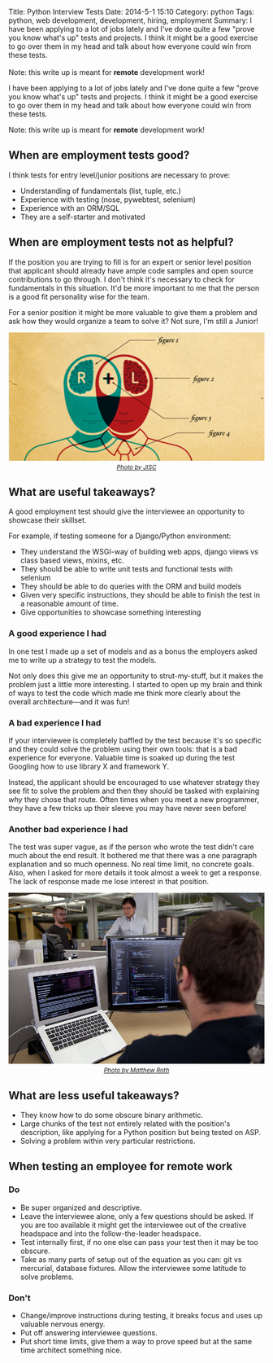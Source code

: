 Title: Python Interview Tests
Date: 2014-5-1 15:10
Category: python
Tags: python, web development, development, hiring, employment
Summary: I have been applying to a lot of jobs lately and I've done quite a few "prove you know what's up" tests and projects. I think it might be a good exercise to go over them in my head and talk about how everyone could win from these tests. <br><br>Note: this write up is meant for **remote** development work!


I have been applying to a lot of jobs lately and I've done quite a few "prove you know what's up" tests and projects. I
think it might be a good exercise to go over them in my head and talk about how everyone could win from these tests.

Note: this write up is meant for **remote** development work!


## When are employment tests good?

I think tests for entry level/junior positions are necessary to prove:

 * Understanding of fundamentals (list, tuple, etc.)
 * Experience with testing (nose, pywebtest, selenium)
 * Experience with an ORM/SQL
 * They are a self-starter and motivated


## When are employment tests not as helpful?

If the position you are trying to fill is for an expert or senior level position that applicant should already have ample code samples and
open source contributions to go through. I don't think it's necessary to check for fundamentals in this situation. It'd
 be more important to me that the person is a good fit personality wise for the team.

For a senior position it might be more valuable to give them a problem and ask how they would organize a team to solve it?
Not sure, I'm still a Junior!


<p align="center" class="image-wrapper">
    <img src="images/interview_tests/twoheads.png" alt="Two heads are better than one"><br>
    <i><small><a href="http://www.jisc.ac.uk/blog/identifying-resources-for-students-by-students-03-may-2013">Photo by JISC</a></small></i>
</p>

## What are useful takeaways?

A good employment test should give the interviewee an opportunity to showcase their skillset.

For example, if testing someone for a Django/Python environment:

 * They understand the WSGI-way of building web apps, django views vs class based views, mixins, etc.
 * They should be able to write unit tests and functional tests with selenium
 * They should be able to do queries with the ORM and build models
 * Given very specific instructions, they should be able to finish the test in a reasonable amount of time.
 * Give opportunities to showcase something interesting

### A good experience I had

In one test I made up a set of models and as a bonus the employers asked me to write up a strategy to test the models.

Not only does this give me an opportunity to strut-my-stuff, but it makes the problem just a little more interesting.
I started to open up my brain and think of ways to test the code which made me think more clearly about the overall
 architecture&mdash;and it was fun!

### A bad experience I had

If your interviewee is completely baffled by the test because it's so specific and they could solve the problem using their
own tools: that is a bad experience for everyone. Valuable time is soaked up during the test Googling how to use library
X and framework Y.

Instead, the applicant should be encouraged to use whatever strategy they see fit to solve the problem
and then they should be tasked with explaining *why* they chose that route. Often times when you meet a new programmer,
they have a few tricks up their sleeve you may have never seen before!

### Another bad experience I had

The test was super vague, as if the person who wrote the test didn't care much about the end result. It bothered me
that there was a one paragraph explanation and so much openness. No real time limit, no concrete goals. Also, when I asked
 for more details it took almost a week to get a response. The lack of response made me lose interest in that position.


<p align="center" class="image-wrapper">
    <img src="images/interview_tests/coder.jpg" alt="Coder" class="image-full-width"><br>
    <i><small><a href="http://commons.wikimedia.org/wiki/User:Matthew_(WMF)">Photo by Matthew Roth</a></small></i>
</p>


## What are less useful takeaways?

 * They know how to do some obscure binary arithmetic.
 * Large chunks of the test not entirely related with the position's description, like applying for a Python position but
  being tested on ASP.
 * Solving a problem within very particular restrictions.


## When testing an employee for remote work

### Do

 * Be super organized and descriptive.
 * Leave the interviewee alone, only a few questions should be asked. If you are too available it might get the interviewee
  out of the creative headspace and into the follow-the-leader headspace.
 * Test internally first, if no one else can pass your test then it may be too obscure.
 * Take as many parts of setup out of the equation as you can: git vs mercurial, database fixtures. Allow the interviewee
 some latitude to solve problems.

### Don't

 * Change/improve instructions during testing, it breaks focus and uses up valuable nervous energy.
 * Put off answering interviewee questions.
 * Put short time limits, give them a way to prove speed but at the same time architect something nice.
